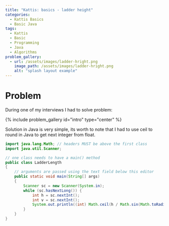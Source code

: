 ```yaml
---
title: "Kattis: basics - ladder height"
categories:
  - Kattis Basics
  - Basic Java
tags:
  - Kattis
  - Basic
  - Programming
  - Java
  - Algorithms
problem_gallery:
  - url: /assets/images/ladder-hright.png
    image_path: /assets/images/ladder-hright.png
    alt: "splash layout example"
---
```


# Problem
 
During one of my interviews I had to solve problem:

{% include problem_gallery id="intro" type="center" %}


Solution in Java is very simple, its worth to note that I had to use ceil to round in Java to get next integer from float. 

```java 
import java.lang.Math; // headers MUST be above the first class
import java.util.Scanner;

// one class needs to have a main() method
public class LadderLength
{
    // arguments are passed using the text field below this editor
    public static void main(String[] args)
    {
        Scanner sc = new Scanner(System.in);
        while (sc.hasNextLong()) {
            int h = sc.nextInt();
            int v = sc.nextInt();
            System.out.println((int) Math.ceil(h / Math.sin(Math.toRadians(v))));
        }
    }
}

```